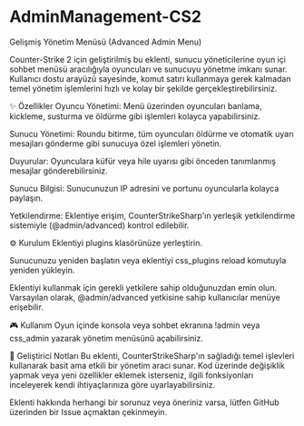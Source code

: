 # AdminManagement-CS2

Gelişmiş Yönetim Menüsü (Advanced Admin Menu)

Counter-Strike 2 için geliştirilmiş bu eklenti, sunucu yöneticilerine oyun içi sohbet menüsü aracılığıyla oyuncuları ve sunucuyu yönetme imkanı sunar. Kullanıcı dostu arayüzü sayesinde, komut satırı kullanmaya gerek kalmadan temel yönetim işlemlerini hızlı ve kolay bir şekilde gerçekleştirebilirsiniz.

✨ Özellikler
Oyuncu Yönetimi: Menü üzerinden oyuncuları banlama, kickleme, susturma ve öldürme gibi işlemleri kolayca yapabilirsiniz.

Sunucu Yönetimi: Roundu bitirme, tüm oyuncuları öldürme ve otomatik uyarı mesajları gönderme gibi sunucuya özel işlemleri yönetin.

Duyurular: Oyunculara küfür veya hile uyarısı gibi önceden tanımlanmış mesajlar gönderebilirsiniz.

Sunucu Bilgisi: Sunucunuzun IP adresini ve portunu oyuncularla kolayca paylaşın.

Yetkilendirme: Eklentiye erişim, CounterStrikeSharp'ın yerleşik yetkilendirme sistemiyle (@admin/advanced) kontrol edilebilir.

⚙️ Kurulum
Eklentiyi plugins klasörünüze yerleştirin.

Sunucunuzu yeniden başlatın veya eklentiyi css_plugins reload komutuyla yeniden yükleyin.

Eklentiyi kullanmak için gerekli yetkilere sahip olduğunuzdan emin olun. Varsayılan olarak, @admin/advanced yetkisine sahip kullanıcılar menüye erişebilir.

🎮 Kullanım
Oyun içinde konsola veya sohbet ekranına !admin veya css_admin yazarak yönetim menüsünü açabilirsiniz.

📝 Geliştirici Notları
Bu eklenti, CounterStrikeSharp'ın sağladığı temel işlevleri kullanarak basit ama etkili bir yönetim aracı sunar. Kod üzerinde değişiklik yapmak veya yeni özellikler eklemek isterseniz, ilgili fonksiyonları inceleyerek kendi ihtiyaçlarınıza göre uyarlayabilirsiniz.

Eklenti hakkında herhangi bir sorunuz veya öneriniz varsa, lütfen GitHub üzerinden bir Issue açmaktan çekinmeyin.
